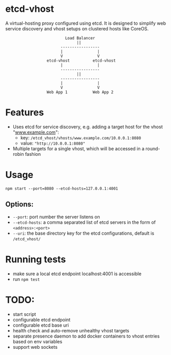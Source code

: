# etcd-vhost

A virtual-hosting proxy configured using etcd.
It is designed to simplify web service discovery and vhost setups on clustered hosts like CoreOS.

```
                          Load Balancer 
                               ||
                        -----------------
                        |               |
                        V               V
                  etcd-vhost          etcd-vhost
                        |               |
                        -----------------
                               ||
                        -----------------
                        |               |
                        V               V
                  Web App 1           Web App 2

```

# Features

- Uses etcd for service discovery, e.g. adding a target host for the vhost "www.example.com":
  - key: `/etcd_vhost/vhosts/www.example.com/10.0.0.1:8080`
  - value: `"http://10.0.0.1:8080"`
- Multiple targets for a single vhost, which will be accessed in a round-robin fashion

# Usage

`npm start --port=8080 --etcd-hosts=127.0.0.1:4001`

## Options:

- `--port`: port number the server listens on
- `--etcd-hosts`: a comma separated list of etcd servers in the form of `<address>:<port>`
- `--uri`: the base directory key for the etcd configurations, default is `/etcd_vhost/`

# Running tests

- make sure a local etcd endpoint localhost:4001 is accessible
- run `npm test`

# TODO:

- start script
- configurable etcd endpoint
- configurable etcd base uri
- health check and auto-remove unhealthy vhost targets
- separate presence daemon to add docker containers to vhost entries based on env variables
- support web sockets